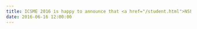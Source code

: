 ```yaml
---
title: ICSME 2016 is happy to announce that <a href="/student.html">NSF travel grants</a> are available to US-based students to attend ICSME or one of the collocated events.
date: 2016-06-16 12:00:00
---
```

